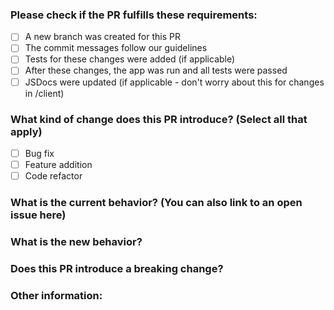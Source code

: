 ### Please check if the PR fulfills these requirements:

- [ ] A new branch was created for this PR
- [ ] The commit messages follow our guidelines
- [ ] Tests for these changes were added (if applicable)
- [ ] After these changes, the app was run and all tests were passed
- [ ] JSDocs were updated (if applicable - don't worry about this for changes in /client)

### What kind of change does this PR introduce? (Select all that apply)

- [ ] Bug fix
- [ ] Feature addition
- [ ] Code refactor

### What is the current behavior? (You can also link to an open issue here)

### What is the new behavior?

### Does this PR introduce a breaking change?

### Other information:
